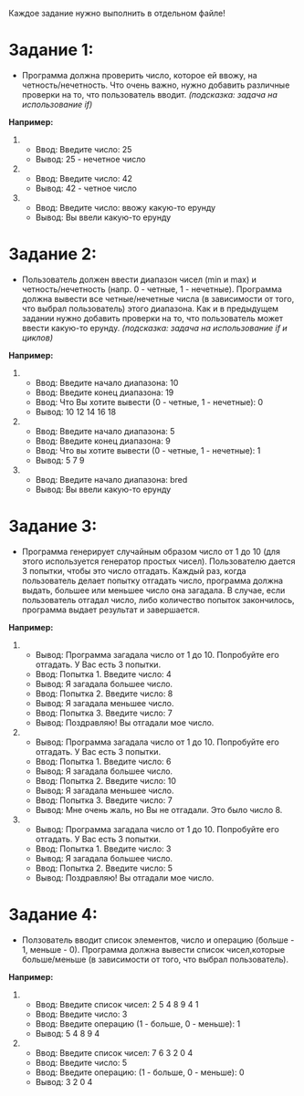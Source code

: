 Каждое задание нужно выполнить в отдельном файле!

# Задание 1:
  - Программа должна проверить число, которое ей ввожу, на четность/нечетность. Что очень важно,
    нужно добавить различные проверки на то, что пользователь вводит. *(подсказка: задача на использование if)*
  
  **Например:**
  
  1. - Ввод: Введите число: 25
     - Вывод: 25 - нечетное число
  
  2. - Ввод: Введите число: 42
     - Вывод: 42 - четное число
     
  3. - Ввод: Введите число: ввожу какую-то ерунду
     - Вывод: Вы ввели какую-то ерунду
     
     
# Задание 2:
  - Пользователь должен ввести диапазон чисел (min и max) и четность/нечетность (напр. 0 - четные, 1 - нечетные). 
    Программа должна вывести все четные/нечетные числа (в зависимости от того, что выбрал пользователь) этого диапазона.
    Как и в предыдущем задании нужно добавить проверки на то, что пользователь может ввести какую-то ерунду.
    *(подсказка: задача на использование if и циклов)*
    
  **Например:**
  
  1. - Ввод: Введите начало диапазона: 10
     - Ввод: Введите конец диапазона: 19
     - Ввод: Что Вы хотите вывести (0 - четные, 1 - нечетные): 0
     - Вывод: 10 12 14 16 18
     
  2. - Ввод: Введите начало диапазона: 5
     - Ввод: Введите конец диапазона: 9
     - Ввод: Что вы хотите вывести (0 - четные, 1 - нечетные): 1
     - Вывод: 5 7 9
     
  3. - Ввод: Введите начало диапазона: bred
     - Вывод: Вы ввели какую-то ерунду

# Задание 3:
  - Программа генерирует случайным образом число от 1 до 10 (для этого используется генератор простых чисел). Пользователю
    дается 3 попытки, чтобы это число отгадать. Каждый раз, когда пользователь делает попытку отгадать число, программа должна
    выдать, большее или меньшее число она загадала. В случае, если пользователь отгадал число, либо количество попыток закончилось,
    программа выдает результат и завершается.
    
  **Например:**
  
  1. - Вывод: Программа загадала число от 1 до 10. Попробуйте его отгадать. У Вас есть 3 попытки.
     - Ввод:  Попытка 1. Введите число: 4
     - Вывод: Я загадала большее число.
     - Ввод:  Попытка 2. Введите число: 8
     - Вывод: Я загадала меньшее число.
     - Ввод:  Попытка 3. Введите число: 7
     - Вывод: Поздравляю! Вы отгадали мое число.
  
  2. - Вывод: Программа загадала число от 1 до 10. Попробуйте его отгадать. У Вас есть 3 попытки.
     - Ввод:  Попытка 1. Введите число: 6
     - Вывод: Я загадала большее число.
     - Ввод:  Попытка 2. Введите число: 10
     - Вывод: Я загадала меньшее число.
     - Ввод:  Попытка 3. Введите число: 7
     - Вывод: Мне очень жаль, но Вы не отгадали. Это было число 8.

  3. - Вывод: Программа загадала число от 1 до 10. Попробуйте его отгадать. У Вас есть 3 попытки.
     - Ввод:  Попытка 1. Введите число: 3
     - Вывод: Я загадала большее число.
     - Ввод:  Попытка 2. Введите число: 5
     - Вывод: Поздравляю! Вы отгадали мое число.

# Задание 4:
  - Ползователь вводит список элементов, число и операцию (больше - 1, меньше - 0). Программа должна вывести список чисел,которые
    больше/меньше (в зависимости от того, что выбрал пользователь).
    
  **Например:**
  
  1. - Ввод: Введите список чисел: 2 5 4 8 9 4 1
     - Ввод: Введите число: 3
     - Ввод: Введите операцию (1 - больше, 0 - меньше): 1
     - Вывод: 5 4 8 9 4
  
  2. - Ввод: Введите список чисел: 7 6 3 2 0 4
     - Ввод: Введите число: 5
     - Ввод: Введите операцию: (1 - больше, 0 - меньше): 0
     - Вывод: 3 2 0 4

